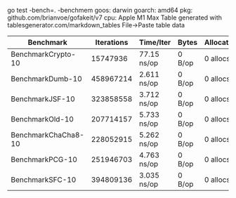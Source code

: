 go test -bench=. -benchmem
goos: darwin
goarch: amd64
pkg: github.com/brianvoe/gofakeit/v7
cpu: Apple M1 Max
Table generated with tablesgenerator.com/markdown_tables File->Paste table data

| Benchmark           | Iterations| Time/Iter   | Bytes  | Allocations |
|---------------------|-----------|-------------|--------|-------------|
| BenchmarkCrypto-10  | 15747936  | 77.15 ns/op | 0 B/op | 0 allocs/op |
| BenchmarkDumb-10    | 458967214 | 2.611 ns/op | 0 B/op | 0 allocs/op |
| BenchmarkJSF-10     | 323858558 | 3.712 ns/op | 0 B/op | 0 allocs/op |
| BenchmarkOld-10     | 207714157 | 5.733 ns/op | 0 B/op | 0 allocs/op |
| BenchmarkChaCha8-10 | 228052915 | 5.262 ns/op | 0 B/op | 0 allocs/op |
| BenchmarkPCG-10     | 251946703 | 4.763 ns/op | 0 B/op | 0 allocs/op |
| BenchmarkSFC-10     | 394809136 | 3.035 ns/op | 0 B/op | 0 allocs/op |